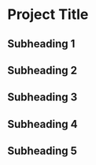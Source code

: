 # Project Title

## Subheading 1

## Subheading 2

## Subheading 3

## Subheading 4

## Subheading 5